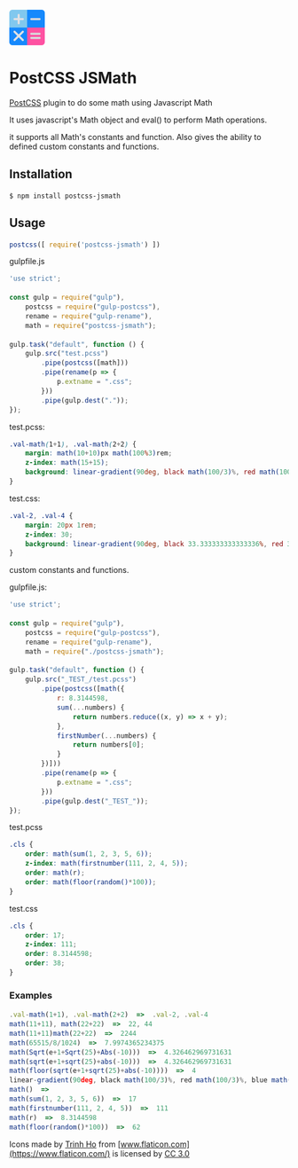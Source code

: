 ![icon][logo]
# PostCSS JSMath 

[PostCSS] plugin to do some math using Javascript Math

It uses javascript's Math object and eval() to perform Math operations. 

it supports all Math's constants and function.
Also gives the ability to defined custom constants and functions.  

[PostCSS]: https://github.com/postcss/postcss
[logo]: https://raw.githubusercontent.com/naaspati/postcss-jsmath/master/g21.png

## Installation

```console
$ npm install postcss-jsmath
```

## Usage

```js
postcss([ require('postcss-jsmath') ])
```

gulpfile.js
```js
'use strict';

const gulp = require("gulp"),
    postcss = require("gulp-postcss"),
    rename = require("gulp-rename"),
    math = require("postcss-jsmath");

gulp.task("default", function () {
    gulp.src("test.pcss")
        .pipe(postcss([math]))
        .pipe(rename(p => {
            p.extname = ".css";
        }))
        .pipe(gulp.dest("."));
});
```

test.pcss: 
```scss
.val-math(1+1), .val-math(2+2) {
    margin: math(10+10)px math(100%3)rem;
    z-index: math(15+15);
    background: linear-gradient(90deg, black math(100/3)%, red math(100/3)%, blue math(100/3)%);
}
```
test.css:
```css
.val-2, .val-4 {
    margin: 20px 1rem;
    z-index: 30;
    background: linear-gradient(90deg, black 33.333333333333336%, red 33.333333333333336%, blue 33.333333333333336%);
}
```

custom constants and functions.


gulpfile.js: 
```js
'use strict';

const gulp = require("gulp"),
    postcss = require("gulp-postcss"),
    rename = require("gulp-rename"),
    math = require("./postcss-jsmath");

gulp.task("default", function () {
    gulp.src("_TEST_/test.pcss")
        .pipe(postcss([math({
            r: 8.3144598,
            sum(...numbers) {
                return numbers.reduce((x, y) => x + y);
            },
            firstNumber(...numbers) {
                return numbers[0];
            }
        })]))
        .pipe(rename(p => {
            p.extname = ".css";
        }))
        .pipe(gulp.dest("_TEST_"));
});
```

test.pcss
```scss
.cls {
    order: math(sum(1, 2, 3, 5, 6));
    z-index: math(firstnumber(111, 2, 4, 5));
    order: math(r);
    order: math(floor(random()*100));
}
```

test.css
```css
.cls {
    order: 17;
    z-index: 111;
    order: 8.3144598;
    order: 38;
}
```

### Examples
```js
.val-math(1+1), .val-math(2+2)  =>  .val-2, .val-4
math(11+11), math(22+22)  =>  22, 44
math(11+11)math(22+22)  =>  2244
math(65515/8/1024)  =>  7.9974365234375
math(Sqrt(e+1+Sqrt(25)+Abs(-10)))  =>  4.326462969731631
math(sqrt(e+1+sqrt(25)+abs(-10)))  =>  4.326462969731631
math(floor(sqrt(e+1+sqrt(25)+abs(-10))))  =>  4
linear-gradient(90deg, black math(100/3)%, red math(100/3)%, blue math(100/3)%)  =>  linear-gradient(90deg, black 33.333333333333336%, red 33.333333333333336%, blue 33.333333333333336%)
math()  =>
math(sum(1, 2, 3, 5, 6))  =>  17
math(firstnumber(111, 2, 4, 5))  =>  111
math(r)  =>  8.3144598
math(floor(random()*100))  =>  62
```




Icons made by [Trinh Ho](https://www.flaticon.com/authors/trinh-ho) from [www.flaticon.com](https://www.flaticon.com/) is licensed by [CC 3.0](http://creativecommons.org/licenses/by/3.0/)

